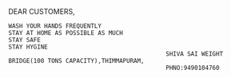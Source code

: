 DEAR CUSTOMERS,

    WASH YOUR HANDS FREQUENTLY
    STAY AT HOME AS POSSIBLE AS MUCH
    STAY SAFE
    STAY HYGINE
                                                SHIVA SAI WEIGHT BRIDGE(100 TONS CAPACITY),THIMMAPURAM,
                                                PHNO:9490104760
                                                
